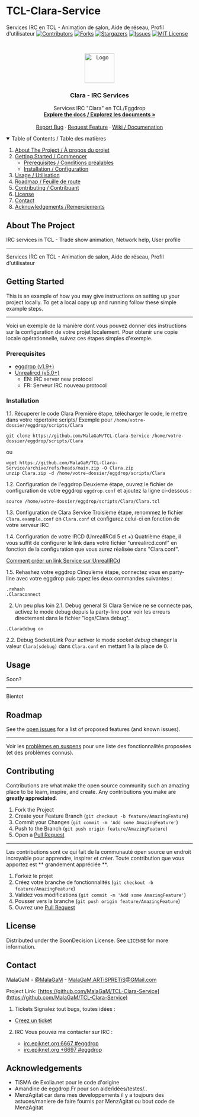 # TCL-Clara-Service
Services IRC en TCL - Animation de salon, Aide de réseau, Profil d'utilisateur
[![Contributors][contributors-shield]][contributors-url]
[![Forks][forks-shield]][forks-url]
[![Stargazers][stars-shield]][stars-url]
[![Issues][issues-shield]][issues-url]
[![MIT License][license-shield]][license-url]



<!-- PROJECT LOGO -->
<br />
<p align="center">
  <a href="https://github.com/MalaGaM/TCL-Clara-Service">
    <img src="https://upload.wikimedia.org/wikipedia/commons/6/6c/IRC_Logo_Small-01_%281%29.png" alt="Logo" width="80" height="80">
  </a>

  <h3 align="center">Clara - IRC Services</h3>

  <p align="center">
    Services IRC "Clara" en TCL/Eggdrop
    <br />
    <a href="https://github.com/MalaGaM/TCL-Clara-Service"><strong>Explore the docs / Explorez les documents »</strong></a>
    <br />
    <br />
    <a href="https://github.com/MalaGaM/TCL-Clara-Service/issues">Report Bug</a>
    ·
    <a href="https://github.com/MalaGaM/TCL-Clara-Service/issues">Request Feature</a>
    ·
    <a href="https://github.com/MalaGaM/TCL-Clara-Service/wiki">Wiki / Documenation</a>
  </p>
</p>

<!-- TABLE OF CONTENTS -->
<details open="open">
  <summary>Table of Contents / Table des matières</summary>
  <ol>
    <li>
      <a href="#about-the-project">About The Project / À propos du projet</a>
    </li>
    <li>
      <a href="#getting-started">Getting Started / Commencer</a>
      <ul>
        <li><a href="#prerequisites">Prerequisites / Conditions préalables</a></li>
        <li><a href="#installation">Installation / Configuration</a></li>
      </ul>
    </li>
    <li><a href="#usage">Usage / Utilisation</a></li>
    <li><a href="#roadmap">Roadmap / Feuille de route</a></li>
    <li><a href="#contributing">Contributing / Contribuant </a></li>
    <li><a href="#license">License</a></li>
    <li><a href="#contact">Contact</a></li>
    <li><a href="#acknowledgements">Acknowledgements /Remerciements</a></li>
  </ol>
</details>

<!-- ABOUT THE PROJECT -->
## About The Project

IRC services in TCL - Trade show animation, Network help, User profile

----

Services IRC en TCL - Animation de salon, Aide de réseau, Profil d'utilisateur

<!-- GETTING STARTED -->
## Getting Started

This is an example of how you may give instructions on setting up your project locally.
To get a local copy up and running follow these simple example steps.

----
Voici un exemple de la manière dont vous pouvez donner des instructions sur la configuration de votre projet localement.
Pour obtenir une copie locale opérationnelle, suivez ces étapes simples d'exemple.

### Prerequisites
* [eggdrop (v1.9+)](http://www.eggheads.org/)
* [Unrealircd (v5.0+)](http://www.eggheads.org/)
  * EN: IRC server new protocol
  * FR: Serveur IRC nouveau protocol


### Installation
1.1.  Récuperer le code Clara
Première étape, télécharger le code, le mettre dans votre répertoire scripts/
Exemple pour ```/home/votre-dossier/eggdrop/scripts/Clara```
```
git clone https://github.com/MalaGaM/TCL-Clara-Service /home/votre-dossier/eggdrop/scripts/Clara
```
ou 
```
wget https://github.com/MalaGaM/TCL-Clara-Service/archive/refs/heads/main.zip -O Clara.zip
unzip Clara.zip -d /home/votre-dossier/eggdrop/scripts/Clara
```

1.2. Configuration de l'eggdrop
Deuxieme étape, ouvrez le fichier de configuration de votre eggdrop ```eggdrop.conf``` et ajoutez la ligne ci-dessous :
```
source /home/votre-dossier/eggdrop/scripts/Clara/Clara.tcl
```

1.3.  Configuration de Clara Service
Troisième étape, renommez le fichier ```Clara.example.conf``` en ```Clara.conf``` et configurez celui-ci en fonction de votre serveur IRC

1.4.  Configuration de votre IRCD (UnrealIRCd 5 et +)
Quatrième étape, il vous suffit de configurer le link dans votre fichier "unrealircd.conf" en fonction de la configuration que vous aurez réalisée dans "Clara.conf". 

[Comment créer un link Service sur UnrealIRCd](http://www.exolia.fr/guide-lire-11.html)

1.5.  Rehashez votre eggdrop
Cinquième étape, connectez vous en party-line avec votre eggdrop puis tapez les deux commandes suivantes :
```
.rehash
.Claraconnect
```

2. Un peu plus loin
2.1. Debug general
Si Clara Service ne se connecte pas, activez le mode debug depuis la party-line  pour voir les erreurs directement dans le fichier "logs/Clara.debug".
```
.Claradebug on 
```
2.2. Debug Socket/Link
Pour activer le mode *socket debug* changer la valeur ```Clara(sdebug)``` dans ```Clara.conf``` en mettant 1 a la place de 0.
<!-- USAGE EXAMPLES -->
## Usage


Soon?

----

Bientot

<!-- ROADMAP -->
## Roadmap

See the [open issues](https://github.com/MalaGaM/TCL-Clara-Service/issues) for a list of proposed features (and known issues).

---
Voir les [problèmes en suspens](https://github.com/MalaGaM/TCL-Clara-Service/issues) pour une liste des fonctionnalités proposées (et des problèmes connus).

<!-- CONTRIBUTING -->
## Contributing

Contributions are what make the open source community such an amazing place to be learn, inspire, and create. Any contributions you make are **greatly appreciated**.

1. Fork the Project
2. Create your Feature Branch (`git checkout -b feature/AmazingFeature`)
3. Commit your Changes (`git commit -m 'Add some AmazingFeature'`)
4. Push to the Branch (`git push origin feature/AmazingFeature`)
5. Open a [Pull Request](https://github.com/MalaGaM/TCL-Clara-Service/pulls)

---
Les contributions sont ce qui fait de la communauté open source un endroit incroyable pour apprendre, inspirer et créer. Toute contribution que vous apportez est ** grandement appréciée **.
1. Forkez le projet
2. Créez votre branche de fonctionnalités (`git checkout -b feature/AmazingFeature`)
3. Validez vos modifications (`git commit -m 'Add some AmazingFeature'`)
4. Pousser vers la branche (`git push origin feature/AmazingFeature`)
5. Ouvrez une [Pull Request](https://github.com/MalaGaM/TCL-Clara-Service/pulls)

<!-- LICENSE -->
## License

Distributed under the SoonDecision License. See `LICENSE` for more information.



<!-- CONTACT -->
## Contact

MalaGaM - [@MalaGaM](https://github.com/MalaGaM) - MalaGaM.ARTiSPRETiS@GMail.com

Project Link: [https://github.com/MalaGaM/TCL-Clara-Service](https://github.com/MalaGaM/TCL-Clara-Service)

1. Tickets
Signalez tout bugs, toutes idées :
* [Creez un ticket]([#4-configuration-de-unrealircd](https://github.com/MalaGaM/TCL-Clara-Service/issues))

2. IRC
Vous pouvez me contacter sur IRC :

   * [irc.epiknet.org 6667 #eggdrop](irc://irc.epiknet.org:6667/#eggdrop)
   * [irc.epiknet.org +6697 #eggdrop](irc://irc.epiknet.org:+6697/#eggdrop)

<!-- ACKNOWLEDGEMENTS -->
## Acknowledgements
* TiSMA de Exolia.net pour le code d'origine
* Amandine de eggdrop.Fr pour son aide/idées/testes/..
* MenzAgitat car dans mes developpements il y a toujours des astuces/maniere de faire fournis par MenzAgitat ou bout code de MenzAgitat




<!-- MARKDOWN LINKS & IMAGES -->
<!-- https://www.markdownguide.org/basic-syntax/#reference-style-links -->
[contributors-shield]: https://img.shields.io/github/contributors/MalaGaM/TCL-Clara-Service.svg?style=for-the-badge
[contributors-url]: https://github.com/MalaGaM/TCL-Clara-Service/graphs/contributors
[forks-shield]: https://img.shields.io/github/forks/MalaGaM/TCL-Clara-Service.svg?style=for-the-badge
[forks-url]: https://github.com/MalaGaM/TCL-Clara-Service/network/members
[stars-shield]: https://img.shields.io/github/stars/MalaGaM/TCL-Clara-Service.svg?style=for-the-badge
[stars-url]: https://github.com/MalaGaM/TCL-Clara-Service/stargazers
[issues-shield]: https://img.shields.io/github/issues/MalaGaM/TCL-Clara-Service.svg?style=for-the-badge
[issues-url]: https://github.com/MalaGaM/TCL-Clara-Service/issues
[license-shield]: https://img.shields.io/github/license/MalaGaM/TCL-Clara-Service.svg?style=for-the-badge
[license-url]: https://github.com/MalaGaM/TCL-Clara-Service/blob/master/LICENSE.txt
[product-screenshot]: images/screenshot.png

